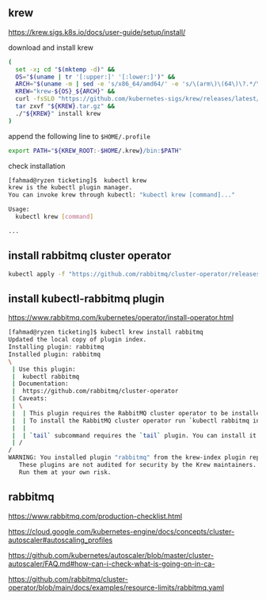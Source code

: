 ## krew

https://krew.sigs.k8s.io/docs/user-guide/setup/install/

download and install krew

```sh
(
  set -x; cd "$(mktemp -d)" &&
  OS="$(uname | tr '[:upper:]' '[:lower:]')" &&
  ARCH="$(uname -m | sed -e 's/x86_64/amd64/' -e 's/\(arm\)\(64\)\?.*/\1\2/' -e 's/aarch64$/arm64/')" &&
  KREW="krew-${OS}_${ARCH}" &&
  curl -fsSLO "https://github.com/kubernetes-sigs/krew/releases/latest/download/${KREW}.tar.gz" &&
  tar zxvf "${KREW}.tar.gz" &&
  ./"${KREW}" install krew
)
```

append the following line to `$HOME/.profile`

```sh
export PATH="${KREW_ROOT:-$HOME/.krew}/bin:$PATH"
```

check installation

```sh
[fahmad@ryzen ticketing]$  kubectl krew
krew is the kubectl plugin manager.
You can invoke krew through kubectl: "kubectl krew [command]..."

Usage:
  kubectl krew [command]

...
```

## install rabbitmq cluster operator

```sh
kubectl apply -f "https://github.com/rabbitmq/cluster-operator/releases/latest/download/cluster-operator.yml"
```

## install kubectl-rabbitmq plugin

https://www.rabbitmq.com/kubernetes/operator/install-operator.html

```sh
[fahmad@ryzen ticketing]$ kubectl krew install rabbitmq
Updated the local copy of plugin index.
Installing plugin: rabbitmq
Installed plugin: rabbitmq
\
 | Use this plugin:
 | 	kubectl rabbitmq
 | Documentation:
 | 	https://github.com/rabbitmq/cluster-operator
 | Caveats:
 | \
 |  | This plugin requires the RabbitMQ cluster operator to be installed.
 |  | To install the RabbitMQ cluster operator run `kubectl rabbitmq install-cluster-operator`.
 |  |
 |  | `tail` subcommand requires the `tail` plugin. You can install it with `kubectl krew install tail`.
 | /
/
WARNING: You installed plugin "rabbitmq" from the krew-index plugin repository.
   These plugins are not audited for security by the Krew maintainers.
   Run them at your own risk.

```

## rabbitmq

https://www.rabbitmq.com/production-checklist.html

https://cloud.google.com/kubernetes-engine/docs/concepts/cluster-autoscaler#autoscaling_profiles

https://github.com/kubernetes/autoscaler/blob/master/cluster-autoscaler/FAQ.md#how-can-i-check-what-is-going-on-in-ca-

https://github.com/rabbitmq/cluster-operator/blob/main/docs/examples/resource-limits/rabbitmq.yaml
